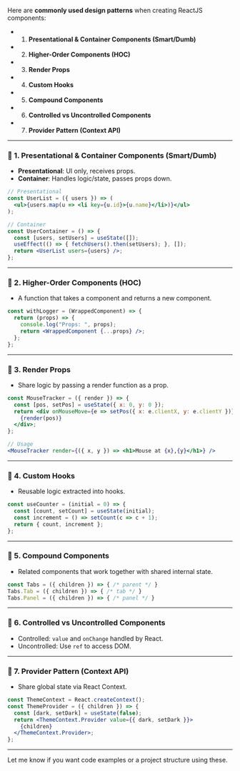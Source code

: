 Here are **commonly used design patterns** when creating ReactJS components:


- 1. **Presentational & Container Components (Smart/Dumb)**
- 2. **Higher-Order Components (HOC)**
- 3. **Render Props**
- 4. **Custom Hooks**
- 5. **Compound Components**
- 6. **Controlled vs Uncontrolled Components**
- 7. **Provider Pattern (Context API)**

---

### 🔹 1. **Presentational & Container Components (Smart/Dumb)**

* **Presentational**: UI only, receives props.
* **Container**: Handles logic/state, passes props down.

```jsx
// Presentational
const UserList = ({ users }) => (
  <ul>{users.map(u => <li key={u.id}>{u.name}</li>)}</ul>
);

// Container
const UserContainer = () => {
  const [users, setUsers] = useState([]);
  useEffect(() => { fetchUsers().then(setUsers); }, []);
  return <UserList users={users} />;
};
```

---

### 🔹 2. **Higher-Order Components (HOC)**

* A function that takes a component and returns a new component.

```jsx
const withLogger = (WrappedComponent) => {
  return (props) => {
    console.log("Props: ", props);
    return <WrappedComponent {...props} />;
  };
};
```

---

### 🔹 3. **Render Props**

* Share logic by passing a render function as a prop.

```jsx
const MouseTracker = ({ render }) => {
  const [pos, setPos] = useState({ x: 0, y: 0 });
  return <div onMouseMove={e => setPos({ x: e.clientX, y: e.clientY })}>
    {render(pos)}
  </div>;
};

// Usage
<MouseTracker render={({ x, y }) => <h1>Mouse at {x},{y}</h1>} />
```

---

### 🔹 4. **Custom Hooks**

* Reusable logic extracted into hooks.

```jsx
const useCounter = (initial = 0) => {
  const [count, setCount] = useState(initial);
  const increment = () => setCount(c => c + 1);
  return { count, increment };
};
```

---

### 🔹 5. **Compound Components**

* Related components that work together with shared internal state.

```jsx
const Tabs = ({ children }) => { /* parent */ }
Tabs.Tab = ({ children }) => { /* tab */ }
Tabs.Panel = ({ children }) => { /* panel */ }
```

---

### 🔹 6. **Controlled vs Uncontrolled Components**

* Controlled: `value` and `onChange` handled by React.
* Uncontrolled: Use `ref` to access DOM.

---

### 🔹 7. **Provider Pattern (Context API)**

* Share global state via React Context.

```jsx
const ThemeContext = React.createContext();
const ThemeProvider = ({ children }) => {
  const [dark, setDark] = useState(false);
  return <ThemeContext.Provider value={{ dark, setDark }}>
    {children}
  </ThemeContext.Provider>;
};
```

---

Let me know if you want code examples or a project structure using these.
